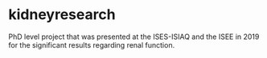 # kidneyresearch
PhD level project that was presented at the ISES-ISIAQ and the ISEE in 2019 for the significant results regarding renal function.

